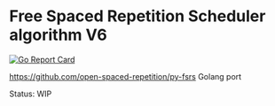 # Free Spaced Repetition Scheduler algorithm V6

[![Go Report Card](https://goreportcard.com/badge/github.com/patricksuo/fsrs)](https://goreportcard.com/report/github.com/patricksuo/fsrs)

https://github.com/open-spaced-repetition/py-fsrs Golang port

Status: WIP
